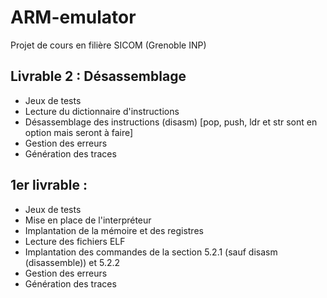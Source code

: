 # ARM-emulator
Projet de cours en filière SICOM (Grenoble INP)

## Livrable 2 : Désassemblage

- Jeux de tests
- Lecture du dictionnaire d'instructions
- Désassemblage des instructions (disasm) [pop, push, ldr et str sont en option mais seront à faire]
- Gestion des erreurs
- Génération des traces

## 1er livrable :

- Jeux de tests
- Mise en place de l'interpréteur
- Implantation de la mémoire et des registres
- Lecture des fichiers ELF
- Implantation des commandes de la section 5.2.1 (sauf disasm (disassemble)) et 5.2.2
- Gestion des erreurs
- Génération des traces
